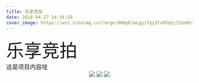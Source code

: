 ```yaml
---
title: 乐享竞拍
date: 2018-04-27 14:34:59
cover_image: https://ws1.sinaimg.cn/large/006pEJoLgy1fqy3tv95opj31bn0zttrl.jpg
---
```

<div align="center">
    <div align="left" style="width:1200px;">
    <div ><font size="8">乐享竞拍</font></div>
    <font size="3">这是项目内容哇</font>
    </div>
    <img class="img-fluid project-img" src="https://ws1.sinaimg.cn/large/006pEJoLgy1fqy3tv95opj31bn0zttrl.jpg" />
    <img class="img-fluid project-img" src="https://ws1.sinaimg.cn/large/006pEJoLgy1fqy3tmy0iaj30xc3hp7wh.jpg" />
    <img class="img-fluid project-img" src="https://ws1.sinaimg.cn/large/006pEJoLgy1fqy6n0vop0j30xc75s7wi.jpg" />
</div>